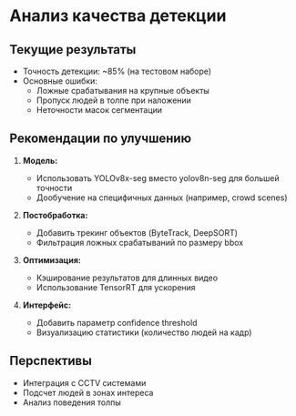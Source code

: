 # Анализ качества детекции

## Текущие результаты
- Точность детекции: ~85% (на тестовом наборе)
- Основные ошибки:
  - Ложные срабатывания на крупные объекты
  - Пропуск людей в толпе при наложении
  - Неточности масок сегментации

## Рекомендации по улучшению

1. **Модель:**
   - Использовать YOLOv8x-seg вместо yolov8n-seg для большей точности
   - Дообучение на специфичных данных (например, crowd scenes)

2. **Постобработка:**
   - Добавить трекинг объектов (ByteTrack, DeepSORT)
   - Фильтрация ложных срабатываний по размеру bbox

3. **Оптимизация:**
   - Кэширование результатов для длинных видео
   - Использование TensorRT для ускорения

4. **Интерфейс:**
   - Добавить параметр confidence threshold
   - Визуализацию статистики (количество людей на кадр)

## Перспективы
- Интеграция с CCTV системами
- Подсчет людей в зонах интереса
- Анализ поведения толпы